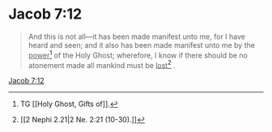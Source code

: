 # Jacob 7:12

> And this is not all—it has been made manifest unto me, for I have heard and seen; and it also has been made manifest unto me by the <u>power</u>[^a] of the Holy Ghost; wherefore, I know if there should be no atonement made all mankind must be <u>lost</u>[^b] .

[Jacob 7:12](https://www.churchofjesuschrist.org/study/scriptures/bofm/jacob/7?lang=eng&id=p12#p12)


[^a]: TG [[Holy Ghost, Gifts of]].
[^b]: [[2 Nephi 2.21|2 Ne. 2:21 (10-30).]]
